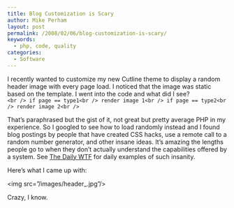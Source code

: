 ```yaml
---
title: Blog Customization is Scary
author: Mike Perham
layout: post
permalink: /2008/02/06/blog-customization-is-scary/
keywords:
  - php, code, quality
categories:
  - Software
---
```

I recently wanted to customize my new Cutline theme to display a random header image with every page load. I noticed that the image was static based on the template. I went into the code and what did I see?  
`<br />
if page == type1<br />
    render image 1<br />
if page == type2<br />
    render image 2<br />
`

That&#8217;s paraphrased but the gist of it, not great but pretty average PHP in my experience. So I googled to see how to load randomly instead and I found blog postings by people that have created CSS hacks, use a remote call to a random number generator, and other insane ideas. It&#8217;s amazing the lengths people go to when they don&#8217;t actually understand the capabilities offered by a system. See [The Daily WTF][1] for daily examples of such insanity.

Here&#8217;s what I came up with:

<img src=&#8221;/images/header_<?php echo rand(1, 5); ?>.jpg&#8221;/>

Crazy, I know.

 [1]: http://www.thedailywtf.com
